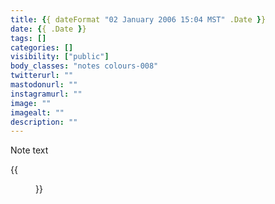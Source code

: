 ```yaml
---
title: {{ dateFormat "02 January 2006 15:04 MST" .Date }}
date: {{ .Date }}
tags: []
categories: []
visibility: ["public"]
body_classes: "notes colours-008"
twitterurl: ""
mastodonurl: ""
instagramurl: ""
image: ""
imagealt: ""
description: ""
---
```


Note text<!--more-->

{{<figure class="note-image" src="office-dog.png" link="https://alink.com" alt="alt text" caption="caption text">}}